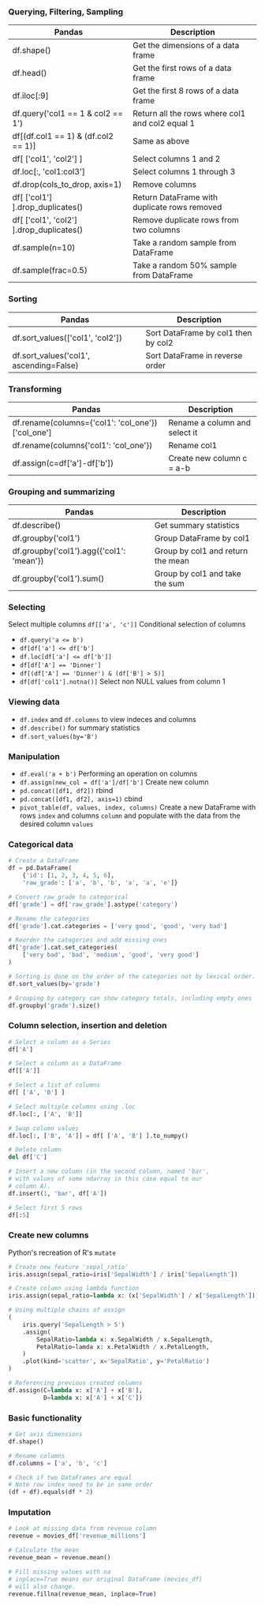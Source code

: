 ### Querying, Filtering, Sampling

| Pandas | Description |
|---------|------------|
| df.shape()| Get the dimensions of a data frame
| df.head()| Get the first rows of a data frame
| df.iloc[:9]| Get the first 8 rows of a data frame
|df.query('col1 == 1 & col2 == 1') | Return all the rows where col1 and col2 equal 1
| df[(df.col1 == 1) & (df.col2 == 1)] | Same as above
| df[ ['col1', 'col2'] ] | Select columns 1 and 2
| df.loc[:, 'col1:col3'] | Select columns 1 through 3
| df.drop(cols_to_drop, axis=1) | Remove columns
| df[ ['col1'] ].drop_duplicates() | Return DataFrame with duplicate rows removed
| df[ ['col1', 'col2'] ].drop_duplicates() | Remove duplicate rows from two columns
| df.sample(n=10) | Take a random sample from DataFrame
| df.sample(frac=0.5) | Take a random 50% sample from DataFrame

### Sorting
| Pandas | Description |
|---------|------------|
| df.sort_values(['col1', 'col2']) | Sort DataFrame by col1 then by col2
| df.sort_values('col1', ascending=False) | Sort DataFrame in reverse order

### Transforming
| Pandas | Description |
|--------|-------------|
| df.rename(columns={'col1': 'col_one'})['col_one'] | Rename a column and select it
| df.rename(columns{'col1': 'col_one'}) | Rename col1
| df.assign(c=df['a']-df['b']) | Create new column c = a-b

### Grouping and summarizing
| Pandas | Description |
|--------|-------------|
| df.describe() | Get summary statistics
| df.groupby('col1') | Group DataFrame by col1
| df.groupby('col1').agg({'col1': 'mean'}) | Group by col1 and return the mean
| df.groupby('col1').sum() | Group by col1 and take the sum

### Selecting
Select multiple columns `df[['a', 'c']]`
Conditional selection of columns
- `df.query('a <= b')`
- `df[df['a'] <= df['b']`
- `df.loc[df['a'] <= df['b']]`
- `df[df['A'] == 'Dinner']`
- `df[(df['A'] == 'Dinner') & (df['B'] > 5)]`
- `df[df['col1'].notna()]` Select non NULL values from column 1

### Viewing data
- `df.index` and `df.columns` to view indeces and columns
- `df.describe()` for summary statistics
- `df.sort_values(by='B')`

### Manipulation
- `df.eval('a + b')` Performing an operation on columns 
- `df.assign(new_col = df['a']/df['b']` Create new column
- `pd.concat([df1, df2])` rbind
- `pd.concat([df1, df2], axis=1)` cbind
- `pivot_table(df, values, index, columns)` Create a new DataFrame with rows `index` and columns `column` and populate with the data from the desired column `values`

### Categorical data
```python
# Create a DataFrame
df = pd.DataFrame(
	{'id': [1, 2, 3, 4, 5, 6],
	'raw_grade': ['a', 'b', 'b', 'a', 'a', 'e']}

# Convert raw_grade to categorical
df['grade'] = df['raw_grade'].astype('category')

# Rename the categories
df['grade'].cat.categories = ['very good', 'good', 'very bad']

# Reorder the categories and add missing ones
df['grade'].cat.set_categories(
	['very bad', 'bad', 'medium', 'good', 'very good']
)

# Sorting is done on the order of the categories not by lexical order.
df.sort_values(by='grade')

# Grouping by category can show category totals, including empty ones
df.groupby('grade').size()
```


### Column selection, insertion and deletion
```python
# Select a column as a Series
df['A']

# Select a column as a DataFrame
df[['A']]

# Select a list of columns
df[ ['A', 'B'] ]

# Select multiple columns using .loc
df.loc[:, ['A', 'B']]

# Swap column values
df.loc[:, ['B', 'A']] = df[ ['A', 'B'] ].to_numpy()

# Delete column
del df['C']

# Insert a new column (in the second column, named 'bar',
# with values of some ndarray in this case equal to our 
# column A).
df.insert(1, 'bar', df['A'])

# Select first 5 rows
df[:5]
```

### Create new columns
Python's recreation of R's `mutate`
```python
# Create new feature 'sepal_ratio'
iris.assign(sepal_ratio=iris['SepalWidth'] / iris['SepalLength'])

# Create column using lambda function
iris.assign(sepal_ratio=lambda x: (x['SepalWidth'] / x['SepalLength']))

# Using multiple chains of assign
(
	iris.query('SepalLength > 5')
	.assign(
		SepalRatio=lambda x: x.SepalWidth / x.SepalLength,
		PetalRatio=lamda x: x.PetalWidth / x.PetalLength,
	)
	.plot(kind='scatter', x='SepalRatio', y='PetalRatio')
)

# Referencing previous created columns
df.assign(C=lambda x: x['A'] + x['B'],
		  D=lambda x: x['A'] + x['C'])
```

### Basic functionality
```python
# Get axis dimensions
df.shape()

# Rename columns
df.columns = ['a', 'b', 'c']

# Check if two DataFrames are equal
# Note row index need to be in same order
(df + df).equals(df * 2)
```


### Imputation
```python
# Look at missing data from revenue column
revenue = movies_df['revenue_millions']

# Calculate the mean
revenue_mean = revenue.mean()

# Fill missing values with na
# inplace=True means our original DataFrame (movies_df)
# will also change.
revenue.fillna(revenue_mean, inplace=True)
```